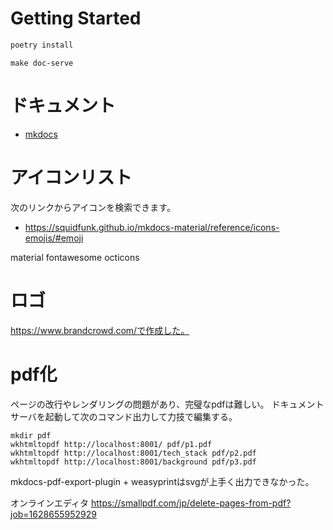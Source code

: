 # Getting Started

``` python
poetry install
```

``` shell
make doc-serve
```

# ドキュメント

- [mkdocs](https://squidfunk.github.io/mkdocs-material/reference/abbreviations/)

# アイコンリスト

次のリンクからアイコンを検索できます。

- https://squidfunk.github.io/mkdocs-material/reference/icons-emojis/#emoji

material
fontawesome
octicons

# ロゴ

https://www.brandcrowd.com/で作成した。


# pdf化

ページの改行やレンダリングの問題があり、完璧なpdfは難しい。
ドキュメントサーバを起動して次のコマンド出力して力技で編集する。

```
mkdir pdf
wkhtmltopdf http://localhost:8001/ pdf/p1.pdf
wkhtmltopdf http://localhost:8001/tech_stack pdf/p2.pdf
wkhtmltopdf http://localhost:8001/background pdf/p3.pdf
```

mkdocs-pdf-export-plugin + weasyprintはsvgが上手く出力できなかった。

オンラインエディタ
https://smallpdf.com/jp/delete-pages-from-pdf?job=1628655952929